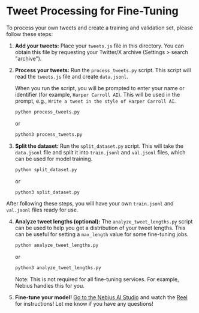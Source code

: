 # Tweet Processing for Fine-Tuning

To process your own tweets and create a training and validation set, please follow these steps:

1. **Add your tweets:**
   Place your `tweets.js` file in this directory. You can obtain this file by requesting your Twitter/X archive (Settings > search "archive").

2. **Process your tweets:**
   Run the `process_tweets.py` script. This script will read the `tweets.js` file and create `data.jsonl`.

   When you run the script, you will be prompted to enter your name or identifier (for example, `Harper Carroll AI`). This will be used in the prompt, e.g., `Write a tweet in the style of Harper Carroll AI`.

   ```bash
   python process_tweets.py
   ```

   or

   ```bash
   python3 process_tweets.py
   ```

3. **Split the dataset:**
   Run the `split_dataset.py` script. This will take the `data.jsonl` file and split it into `train.jsonl` and `val.jsonl` files, which can be used for model training.

   ```bash
   python split_dataset.py
   ```

   or

   ```bash
   python3 split_dataset.py
   ```

After following these steps, you will have your own `train.jsonl` and `val.jsonl` files ready for use.

4. **Analyze tweet lengths (optional):**
   The `analyze_tweet_lengths.py` script can be used to help you get a distribution of your tweet lengths. This can be useful for setting a `max_length` value for some fine-tuning jobs.

   ```bash
   python analyze_tweet_lengths.py
   ```

   or

   ```bash
   python3 analyze_tweet_lengths.py
   ```

   Note: This is not required for all fine-tuning services. For example, Nebius handles this for you.

5. **Fine-tune your model!**
[Go to the Nebius AI Studio](https://nebius.com/services/studio-inference-service?utm_medium=cpc&utm_source=yoloco&utm_campaign=harpercarrollai) and watch the [Reel](https://www.instagram.com/p/DLXm1YIRts9/) for instructions! Let me know if you have any questions!
